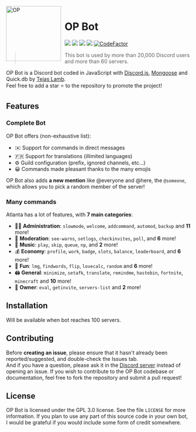 
<img width="150" height="150" align="left" style="float: left; margin: 0 10px 0 0;" alt="OP" src="https://user-images.githubusercontent.com/73745640/118933105-7115f800-b966-11eb-8386-704156974d41.png">  

# OP Bot

[![](https://img.shields.io/discord/565048515357835264.svg?logo=discord&colorB=7289DA&label=OP%20Support)](https://discord.gg/QUeKG73UZ6)
[![](https://img.shields.io/discord/568120814776614924.svg?logo=discord&colorB=00BFFF&label=OP%20Website)](https://op.thedv.id/)
[![](https://img.shields.io/badge/discord.js-v12.5.3--dev-blue.svg?logo=npm)](https://github.com/discordjs)
[![](https://img.shields.io/badge/patreon-donate-orange.svg)](https://discord.gg/QUeKG73UZ6)
[![CodeFactor](https://www.codefactor.io/repository/github/tajumodding/op-bot/badge)](https://www.codefactor.io/repository/github/tajumodding/op-bot)

> This bot is used by more than 20,000 Discord users and more than 60 servers.

OP Bot is a Discord bot coded in JavaScript with [Discord.js](https://discord.js.org), [Mongoose](https://mongoosejs.com/docs/api.html) and Quick.db by [Tejas Lamb](https://github.com/TajuModding).  
Feel free to add a star ⭐ to the repository to promote the project!

## Features

### Complete Bot

OP Bot offers (non-exhaustive list):
*   ✉️ Support for commands in direct messages
*   🇫🇷 Support for translations (illimited languages)
*   ⚙️ Guild configuration (prefix, ignored channels, etc...)
*   😀 Commands made pleasant thanks to the many emojis


OP Bot also adds **a new mention** like @everyone and @here, the `@someone`, which allows you to pick a random member of the server!

### Many commands

Atlanta has a lot of features, with **7 main categories**:

*   👩‍💼 **Administration**: `slowmode`, `welcome`, `addcommand`, `automod`, `backup` and **11** more! 
*   🚓 **Moderation**: `see-warns`, `setlogs`, `checkinvites`, `poll`, and **6** more! 
*   🎵 **Music**: `play`, `skip`, `queue`, `np`, and **2** more! 
*   💰 **Economy**: `profile`, `work`, `badge`, `slots`, `balance`, `leaderboard`, and **6** more! 
*   👻 **Fun**: `lmg`, `findwords`, `flip`, `lovecalc`, `random` and **6** more! 
*   🖨️ **General**: `minimize`, `setafk`, `translate`, `remindme`, `hastebin`, `fortnite`, `minecraft` and **10** more! 
*   👑 **Owner**: `eval`, `getinvite`, `servers-list` and **2** more!




## Installation
Will be available when bot reaches 100 servers.

## Contributing

Before **creating an issue**, please ensure that it hasn't already been reported/suggested, and double-check the Issues tab.   
And if you have a question, please ask it in the [Discord server](https://discord.gg/QUeKG73UZ6) instead of opening an issue.
If you wish to contribute to the OP Bot codebase or documentation, feel free to fork the repository and submit a pull request!

## License

OP Bot is licensed under the GPL 3.0 license. See the file `LICENSE` for more information. If you plan to use any part of this source code in your own bot, I would be grateful if you would include some form of credit somewhere.
